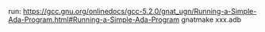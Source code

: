 
run:
    https://gcc.gnu.org/onlinedocs/gcc-5.2.0/gnat_ugn/Running-a-Simple-Ada-Program.html#Running-a-Simple-Ada-Program
    gnatmake xxx.adb


